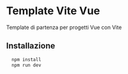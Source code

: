 # Template Vite Vue

Template di partenza per progetti Vue con Vite

## Installazione

```bash
  npm install
  npm run dev
```
